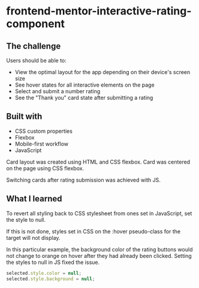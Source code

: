 # frontend-mentor-interactive-rating-component

## The challenge

Users should be able to:

- View the optimal layout for the app depending on their device's screen size
- See hover states for all interactive elements on the page
- Select and submit a number rating
- See the "Thank you" card state after submitting a rating

## Built with

- CSS custom properties
- Flexbox
- Mobile-first workflow
- JavaScript

Card layout was created using HTML and CSS flexbox. Card was centered on the page using CSS flexbox.

Switching cards after rating submission was achieved with JS.

## What I learned

To revert all styling back to CSS stylesheet from ones set in JavaScript, set the style to null.

If this is not done, styles set in CSS on the :hover pseudo-class for the target will not display.

In this particular example, the background color of the rating buttons would not change to orange on hover after they had already been clicked. Setting the styles to null in JS fixed the issue.

```js
selected.style.color = null;
selected.style.background = null;
```
